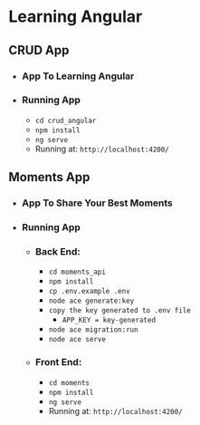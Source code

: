 # Learning Angular
## CRUD App
- ### App To Learning Angular
- ### Running App
    - `cd crud_angular`
    - `npm install`
    - `ng serve`
    - Running at: `http://localhost:4200/`
## Moments App
- ### App To Share Your Best Moments
- ### Running App
    - ### Back End:
        - `cd moments_api`
        - `npm install`
        - `cp .env.example .env`
        - `node ace generate:key`
        - `copy the key generated to .env file`
            - `APP_KEY = key-generated`
        - `node ace migration:run`
        - `node ace serve`
    - ### Front End:
        - `cd moments`
        - `npm install`
        - `ng serve`
        - Running at: `http://localhost:4200/`

